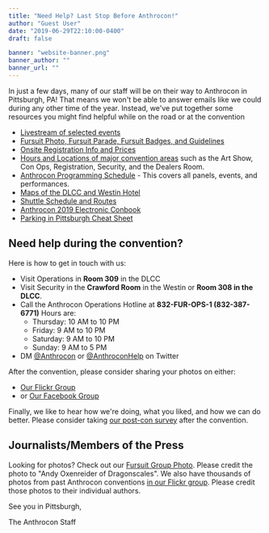 ```yaml
---
title: "Need Help? Last Stop Before Anthrocon!"
author: "Guest User"
date: "2019-06-29T22:10:00-0400"
draft: false

banner: "website-banner.png"
banner_author: ""
banner_url: ""
---
```


In just a few days, many of our staff will be on their way to Anthrocon in Pittsburgh, PA!&nbsp;That means we won't be able to answer emails like we could during any other time of the year.&nbsp;Instead, we've put together some resources you might find helpful while on the road or at the convention

- [Livestream of selected events](https://anthrocon.tv/)
- [Fursuit Photo, Fursuit Parade, Fursuit Badges, and Guidelines](/parade)
- [Onsite Registration Info and Prices](/registration)
- [Hours and Locations of major convention areas](https://www.anthrocon.org/hours) such as the Art Show, Con Ops, Registration, Security, and the Dealers Room.
- [Anthrocon Programming Schedule](https://anthrocon2019.sched.com/) - This covers all panels, events, and performances.
- [Maps of the DLCC and Westin Hotel](/maps)
- [Shuttle Schedule and Routes](https://www.anthrocon.org/shuttle)
- [Anthrocon 2019 Electronic Conbook](https://www.anthrocon.org/news/2019/6/26/anthrocon-2019-electronic-conbook)
- [Parking in Pittsburgh Cheat Sheet](https://airtable.com/shrzylsUBhuYBsQHD/tblTJic19VXdkfhkr/viwrxZX4dDl4m3CAB)

## Need help during the convention?

Here is how to get in touch with us:

- Visit Operations in **Room 309** in the DLCC
- Visit Security in the **Crawford Room** in the Westin or **Room 308 in the DLCC**.
- Call the Anthrocon Operations Hotline at **832-FUR-OPS-1 (832-387-6771)** Hours are:
  - Thursday: 10 AM to 10 PM
  - Friday: 9 AM to 10 PM
  - Saturday: 9 AM to 10 PM
  - Sunday: 9 AM to 5 PM
- DM [@Anthrocon](https://twitter.com/Anthrocon) or [@AnthroconHelp](https://twitter.com/AnthroconHelp) on Twitter

After the convention, please consider sharing your photos on either:

- [Our Flickr Group](https://www.flickr.com/groups/anthrocon/)
- or [Our Facebook Group](https://www.facebook.com/groups/Anthrocon/)

Finally, we like to hear how we're doing, what you liked, and how we can do better.&nbsp;Please consider taking [our post-con survey](http://anthrocon.org/survey) after the convention.

## Journalists/Members of the Press

Looking for photos?&nbsp;Check out our [Fursuit Group Photo](https://www.flickr.com/photos/16854395@N05/28443227077/in/dateposted-public/).&nbsp;Please credit the photo to "Andy Oxenreider of Dragonscales".&nbsp;We also have thousands of photos from past Anthrocon conventions [in our Flickr group](https://www.flickr.com/groups/anthrocon/pool/).&nbsp;Please credit those photos to their individual authors.

See you in Pittsburgh,

The Anthrocon Staff
